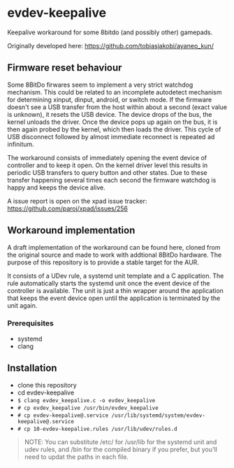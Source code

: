 # evdev-keepalive
Keepalive workaround for some 8bitdo (and possibly other) gamepads. 

Originally developed here: https://github.com/tobiasjakobi/ayaneo_kun/

## Firmware reset behaviour
Some 8BitDo firwares seem to implement a very strict watchdog mechanism. This could be related to an incomplete autodetect mechanism for determining xinput, dinput, android, or switch mode. If the firmware doesn't see a USB transfer from the host within about a second (exact value is unknown), it resets the USB device. The device drops of the bus, the kernel unloads the driver. Once the device pops up again on the bus, it is then again probed by the kernel, which then loads the driver. This cycle of USB disconnect followed by almost immediate reconnect is repeated ad infinitum.

The workaround consists of immediately opening the event device of controller and to keep it open. On the kernel driver level this results in periodic USB transfers to query button and other states. Due to these transfer happening several times each second the firmware watchdog is happy and keeps the device alive.

A issue report is open on the xpad issue tracker: https://github.com/paroj/xpad/issues/256

## Workaround implementation
A draft implementation of the workaround can be found here, cloned from the original source and made to work with addtional 8BitDo hardware. The purpose of this repository is to provide a stable target for the AUR.

It consists of a UDev rule, a systemd unit template and a C application. The rule automatically starts the systemd unit once the event device of the controller is available. The unit is just a thin wrapper around the application that keeps the event device open until the application is terminated by the unit again.

### Prerequisites
- systemd
- clang

## Installation
- clone this repository
- cd evdev-keepalive
- `$ clang evdev_keepalive.c -o evdev_keepalive`
- `# cp evdev_keepalive /usr/bin/evdev_keepalive`
- `# cp evdev-keepalive@.service /usr/lib/systemd/system/evdev-keepalive@.service`
- `# cp 10-evdev-keepalive.rules /usr/lib/udev/rules.d`
> NOTE: You can substitute /etc/ for /usr/lib for the systemd unit and udev rules, and /bin for the compiled binary if you prefer, but you'll need to updat the paths in each file.


